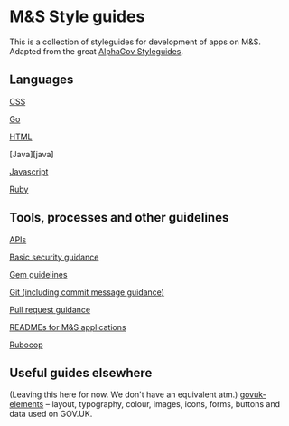 # M&S Style guides

This is a collection of styleguides for development of apps on M&S. Adapted from the great [AlphaGov Styleguides][alpha].

## Languages

[CSS][css]

[Go][go]

[HTML][html]

[Java][java]

[Javascript][js]

[Ruby][rb]

## Tools, processes and other guidelines

[APIs][api]

[Basic security guidance][security]

[Gem guidelines][gem]

[Git (including commit message guidance)][git]

[Pull request guidance][pr]

[READMEs for M&S applications][readme]

[Rubocop][rubocop]

## Useful guides elsewhere

(Leaving this here for now. We don't have an equivalent atm.)
[govuk-elements][govuk-elements] – layout, typography, colour, images, icons, forms, buttons and data used on GOV.UK.

[alpha]: https://github.com/alphagov/styleguides
[api]: api.md
[css]: css.md
[gem]: rubygems.md
[git]: git.md
[go]: go.md
[govuk-elements]: http://govuk-elements.herokuapp.com/
[html]: html.md
[js]: js.md
[pr]: pull-requests.md
[rb]: ruby.md
[readme]: use-of-READMEs.md
[rubocop]: using-rubocop.md
[security]: basic-security.md
